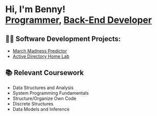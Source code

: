 <h1>Hi, I'm Benny! <br/><a href="https://github.com/joshmadakor1">Programmer</a>, <a href="https://www.linkedin.com/in/benny-rakower/">Back-End Developer</a></h1>

<h2>👨‍💻 Software Development Projects:</h2>

- [March Madness Predictor](https://github.com/brakower/MarchMadness_2024.git)
- [Active Directory Home Lab](https://github.com/brakower/ActiveDirectoryLab/tree/main)

<h2>📚 Relevant Coursework</h2>

- Data Structures and Analysis
- System Programming Fundamentals
- Structure/Organize Own Code
- Discrete Structures
- Data Models and Inference



<!--Here are some ideas to get you started:

- 🔭 I’m currently working on ...
- 🌱 I’m currently learning ...
- 👯 I’m looking to collaborate on ...
- 🤔 I’m looking for help with ...
- 💬 Ask me about ...
- 📫 How to reach me: ...
- 😄 Pronouns: ...
- ⚡ Fun fact: ...
-->
